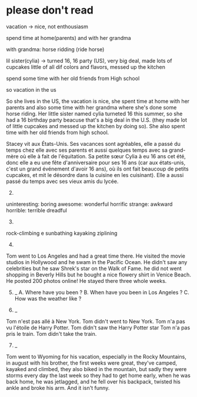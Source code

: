 # please don't read

vacation -> nice, not enthousiasm

spend time at home(parents) and with her grandma

with grandma: horse ridding (ride horse)



lil sister(cylia) -> turned 16, 16 party (US), very big deal, made lots of cupcakes little of all dif colors and flavors, messed up the kitchen


spend some time with her old  friends from High school

so vacation in the us

So she lives in the US, the vacation is nice, she spent time at home with her parents and also some time 
with her grandma where she's done some horse riding. Her little sister named cylia turneted 16 this summer,
so she had a 16 birthday party beacuse that's a big deal in the U.S. (they made lot of little cupcakes and messed up the kitchen by doing so).
She also spent time with her old friends from high school.

Stacey vit aux États-Unis. Ses vacances sont agréables, elle a passé du temps chez elle avec ses parents et
aussi quelques temps avec sa grand-mère où elle à fait de l'équitation. Sa petite sœur Cylia à eu 16 ans cet été, donc
elle a eu une fête d'anniversaire pour ses 16 ans (car aux états-unis, c'est un grand événement d'avoir 16 ans), où ils ont fait beaucoup
de petits cupcakes, et mit le désordre dans la cuisine en les cuisinant). Elle a aussi passé du temps avec ses vieux
amis du lycée.

2.
uninteresting: boring
awesome: wonderful horrific
strange: awkward
horrible: terrible dreadful

3.
rock-climbing   e   sunbathing  kayaking    ziplining

4.
Tom went to Los Angeles and had a great time there.
He visited the movie studios in Hollywood and he swam in the Pacific Ocean.
He didn't saw any celebrities but he saw Shrek's star on the Walk of Fame.
he did not went shopping in Beverly Hills but he bought a nice flowery shirt in Venice Beach. 
He posted 200 photos online! He stayed there three whole weeks.

5. _
A. Where have you been ?
B. When have you been in Los Angeles ?
C. How was the weather like ?

6. _

Tom n'est pas allé à New York. Tom didn't went to New York.
Tom n'a pas vu l'étoile de Harry Potter. Tom didn't saw the Harry Potter star
Tom n'a pas pris le train. Tom didn't take the train.

7. _

Tom went to Wyoming for his vacation, especially in the Rocky Mountains,
in august with his brother, the first weeks were great, they've camped, kayaked and climbed, 
they also biked in the mountain, but sadly they were storms every day the last week so they had to get home early, 
when he was back home, he was jetlagged, and he fell over his backpack, twisted his ankle and broke his arm. And it isn't funny.
